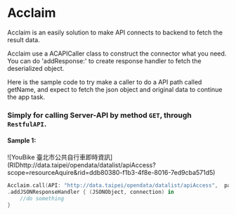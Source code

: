 # Acclaim
Acclaim is an easily solution to make API connects to backend to fetch the result data.

Acclaim use a ACAPICaller class to construct the connector what you need.
You can do 'addResponse:' to create response handler to fetch the deserialized object.

Here is the sample code to try make a caller to do a API path called getName, and expect to fetch the json object and original data to continue the app task.

### Simply for calling Server-API by method `GET`, through `RestfulAPI`.
#### Sample 1:
![YouBike 臺北市公共自行車即時資訊] (RIDhttp://data.taipei/opendata/datalist/apiAccess?scope=resourceAquire&rid=ddb80380-f1b3-4f8e-8016-7ed9cba571d5)

```swift
Acclaim.call(API: "http://data.taipei/opendata/datalist/apiAccess",  params: ["scope":"resourceAquire","rid":"ddb80380-f1b3-4f8e-8016-7ed9cba571d5"])
.addJSONResponseHandler { (JSONObject, connection) in
    //do something        
}
```


